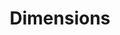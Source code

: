 ---
layout: default
bigquery: https://console.cloud.google.com/bigquery?p=covid-19-dimensions-ai&page=table&d=data&t=publications
contributors: Digital Science, https://www.digital-science.com/
cost: Free for personal, non-commercial use.
description: Dimensions contains more than 100 million publications, ranging from
  articles published in scholarly journals, books and book chapters, to preprints
  and conference proceedings. All publications are contextualized with linked data
  sets, funding, publications, patents, clinical trials, and policy documents. You
  can also view associated categories, funders, institutions, and researcher profiles.
documentation: https://docs.dimensions.ai/bigquery/index.html
last_edit: 04/11/2022, 22:26:16
location: https://www.dimensions.ai/products/free/
maintained_by: Digital Science, https://www.digital-science.com/
schema_fields:
- doi
- category_uoa
- funder_org_state_codes
- category_icrp_ct
- expiration_year
- parent_id
- ipcr
- funder_countries
- funder_org_cities
- links
- category_hra
- application_number
- funding_nzd
- associated_publication_pmid
- acknowledgements
- end_date
- language
- acronym
- funder_org_acronyms
- mesh_terms
- name
- kind
- aliases
- address
- original_title
- editors
- date_print
- external_ids
- funding_amount
- date_online
- year
- category_rcdc
- family_id
- id
- legal_status
- open_access_categories_v2
- research_org_countries
- publisher
- labels
- foa_number
- brief_title
- category_bra
- established
- grant_number
- original_assignee_orgs
- journal_lists
- associated_publication_id
- organisation_details
- granted_year
- current_assignee_countries
- concepts
- research_orgs
- proceedings_title
- priority_year
- date_normal
- registry
- funding_gbp
- reference_ids
- associated_grant_ids
- research_org_state_codes
- granted_date
- journal
- clinical_trial_ids
- book_title
- category_for
- category_sdg
- abstract
- isbn
- filing_year
- current_assignee
- publication_ids
- date_modified
- inventor_names
- title
- legal_events
- pmid
- repository_name
- subtitles
- assignee_orgs
- repository_url
- license
- citations
- researcher_ids
- created_date
- conference
- research_org_state_names
- category_hrcs_hc
- start_date
- categories
- family_count
- filing_status
- cited_by_ids
- authors
- funder_org
- funder_orgs
- funding_eur
- mesh_headings
- type
- embargo_date
- active_years
- status
- resulting_publication_doi
- pmcid
- conditions
- filing_date
- publication_year
- eisbn
- interventions
- repository_id
- open_access_categories
- source_id
- email_address
- acronyms
- category_hrcs_rac
- original_assignee_countries
- funding_currency
- arxiv_id
- research_org_country_names
- date
- funding_aud
- relationships
- patent_ids
- wikipedia_url
- pages
- start_year
- associated_publication_doi
- original_abstract
- investigators
- expiration_date
- publication_date
- funding_cad
- funding_usd
- end_year
- description
- linkout
- funding_details
- jurisdiction
- types
- funding_chf
- original_assignee
- research_org_city_names
- funder_org_countries
- metrics
- funding_cny
- research_org_cities
- cpc
- altmetrics
- issue
- date_inserted
- citation_string
- book_series_title
- assignee_countries
- current_assignee_orgs
- priority_date
- family_members_ids
- date_imported_gbq
- associated_publication_arxiv_id
- citations_count
- phase
- gender
- category_icrp_cso
- resulting_publication_ids
- supporting_grant_ids
- funding_jpy
- volume
shortname: dimensions
tags:
- scholarly literature
- patents
- funding
- clinical trials
- academic profiles
terms_of_use: 'Use of both the Dimensions COVID-19 dataset and full Dimensions dataset
  are subject to the Dimensions Terms of use: https://www.dimensions.ai/policies-terms-legal '
title: Dimensions
uuid: dcff88bd-fe6b-4fdb-8159-809bf9d7bc1c
---